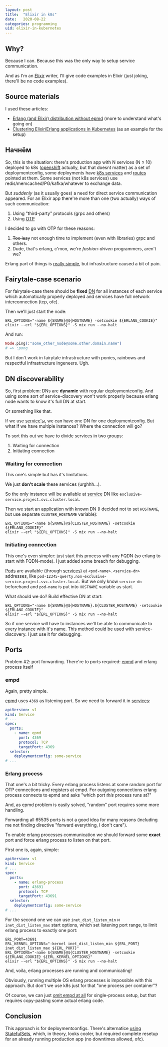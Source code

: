 ```yaml
---
layout: post
title:  "Elixir in k8s"
date:   2020-08-22
categories: programming
uid: elixir-in-kubernetes
---
```


## Why?
Because I can. Because this was the only way to setup service communication.

And as I'm an [Elixir](https://elixir-lang.org/) writer, I'll give code examples in Elixir (just joking, there'll be no code examples).

## Source materials
I used these articles:
- [Erlang (and Elixir) distribution without epmd](https://www.erlang-solutions.com/blog/erlang-and-elixir-distribution-without-epmd.html) (more to understand what's going on)
- [Clustering Elixir/Erlang applications in Kubernetes](https://blog.ispirata.com/clustering-elixir-erlang-applications-in-kubernetes-part-1-the-theory-ca658acbf101) (as an example for the setup)

## Начнём
So, this is the situation: there's production app with N services (N ≤ 10) deployed to k8s ([openshift](https://www.openshift.com/) actually, but that doesnt matter) as a set of deploymentconfig, some deployments have [k8s services](https://kubernetes.io/docs/concepts/services-networking/service/) and [routes](https://docs.openshift.com/enterprise/3.0/architecture/core_concepts/routes.html) pointed at them. Some services (not k8s services) use redis/memcached/PG/kafka/whatever to exchange data.

But *suddenly* (as it usually goes) a need for direct service communication appeared. For an Elixir app there're more than one (two actually) ways of such communication:
1. Using "third-party" protocols (grpc and others)
2. Using [OTP](https://ru.wikipedia.org/wiki/Open_Telecom_Platform)

I decided to go with OTP for these reasons:
1. ~~Too lazy~~ not enough time to implement (even with libraries) grpc and others.
2. Dude, that's erlang, c'mon, we're *fashion-driven* programmers, aren't we?

Erlang part of things is [really simple](http://erlang.org/doc/reference_manual/distributed.html), but infrastructure caused a bit of pain.

## Fairytale-case scenario
For fairytale-case there should be __fixed__ [DN](https://en.wikipedia.org/wiki/Domain_name) for all instances of each service which automatically properly deployed and services have full network interconnection (tcp, ofc).

Then we'll just start the node:
```shell
ERL_OPTIONS="-name ${SNAME}@${HOSTNAME} -setcookie ${ERLANG_COOKIE}"
elixir --erl "${ERL_OPTIONS}" -S mix run --no-halt
```
And run:
```elixir
Node.ping(:"some_other_node@some.other.domain.name")
# => :pong
```

But I don't work in fairytale infrastructure with ponies, rainbows and respectful infrastructure ingeneers. Ugh.

## DN discoverability
So, first problem: DNs are __dynamic__ with regular deploymentconfig. And using some sort of service-discovery won't work properly because erlang node wants to know it's full DN at start.

Or something like that.

If we use [service'ы](https://kubernetes.io/docs/concepts/services-networking/service/), we can have one DN for one deploymentconfig. But what if we have multiple instances? Where the connection will go?

To sort this out we have to divide services in two groups:
1. Waiting for connection
2. Initiating connection

### Waiting for connection
This one's simple but has it's limitations.

We just **don't scale** these services (urghhh...).

So the only instance will be available at [service](https://kubernetes.io/docs/concepts/services-networking/service/) DN like `exclusive-service.project.svc.cluster.local`.

Then we start an application with known DN (I decided not to set `HOSTNAME`, but use separate `CLUSTER_HOSTNAME` variable):
```shell
ERL_OPTIONS="-name ${SNAME}@${CLUSTER_HOSTNAME} -setcookie ${ERLANG_COOKIE}"
elixir --erl "${ERL_OPTIONS}" -S mix run --no-halt
```

### Initiating connection
This one's even simpler: just start this process with any FQDN (so erlang to start with FQDN-mode). I just added some breach for debugging.

[Pods](https://kubernetes.io/docs/concepts/workloads/pods/pod/) are available (through [services](https://kubernetes.io/docs/concepts/services-networking/service/)) at `<pod-name>.<service-dn>` addresses, like `pod-12345-qwerty.non-exclusive-service.project.svc.cluster.local`. But we only know `service-dn` beforehand and `pod-name` is put into `HOSTNAME` variable as start.

What should we do? Build effective DN at start:
```shell
ERL_OPTIONS="-name ${SNAME}@${HOSTNAME}.${CLUSTER_HOSTNAME} -setcookie ${ERLANG_COOKIE}"
elixir --erl "${ERL_OPTIONS}" -S mix run --no-halt
```

So if one service will have to instances we'll be able to communicate to every instance with it's name. This method could be used with service-discovery. I just use it for debugging.

## Ports
Problem #2: port forwarding. There're to ports required: [epmd](https://erlang.org/doc/man/epmd.html) and erlang process itself

### empd
Again, pretty simple.

[epmd](http://erlang.org/doc/man/epmd.html) uses `4369` as listening port. So we need to forward it in [services](https://kubernetes.io/docs/concepts/services-networking/service/):
```yaml
apiVersion: v1
kind: Service
# ...
spec:
  ports:
    - name: epmd
      port: 4369
      protocol: TCP
      targetPort: 4369
  selector:
    deploymentconfig: some-service
# ...
```

### Erlang process
That one's a bit tricky. Every erlang process listens at some random port for OTP connections and registers at empd. For outgoing connections erlang process connects to epmd and asks "which port *this* process runs at?"

And, as epmd problem is easily solved, "random" port requires some more handling.

Forwarding all 65535 ports is not a good idea for many reasons (including me not finding directive "forward everything, I don't care").

To enable erlang processes communication we should forward some **exact** port and force erlang process to listen on that port.

First one is, again, simple:
```yaml
apiVersion: v1
kind: Service
# ...
spec:
  ports:
    - name: erlang-process
      port: 43691
      protocol: TCP
      targetPort: 43691
  selector:
    deploymentconfig: some-service
# ...
```

For the second one we can use `inet_dist_listen_min` и `inet_dist_listen_max` start options, which set listening port range, to limit erlang process to exactly one port:
```shell
ERL_PORT=43691
ERL_KERNEL_OPTIONS="-kernel inet_dist_listen_min ${ERL_PORT} inet_dist_listen_max ${ERL_PORT}"
ERL_OPTIONS="-name ${SNAME}@${CLUSTER_HOSTNAME} -setcookie ${ERLANG_COOKIE} ${ERL_KERNEL_OPTIONS}"
elixir --erl "${ERL_OPTIONS}" -S mix run --no-halt
```

And, voila, erlang processes are running and communicating!

Obviously, running multiple OS erlang processes is impossible with this approach. But don't we use k8s just for that "one process per container"?

Of course, we can just [omit empd at all](https://www.erlang-solutions.com/blog/erlang-and-elixir-distribution-without-epmd.html) for single-process setup, but that requires copy-pasting some actual erlang code.

## Conclusion
This approach is for deploymentconfigs. There's alternatice [using StatefulSets](https://blog.ispirata.com/clustering-elixir-erlang-applications-in-kubernetes-part-1-the-theory-ca658acbf101), which, in theory, looks cooler, but required complete resetup for an already running production app (no downtimes allowed, ofc).
